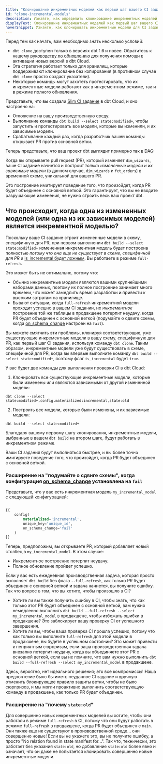```yaml
---
title: "Клонирование инкрементных моделей как первый шаг вашего CI задания"
id: "clone-incremental-models"
description: Узнайте, как определить клонирование инкрементных моделей в качестве первого шага вашего CI задания.
displayText: Клонирование инкрементных моделей как первый шаг вашего CI задания
hoverSnippet: Узнайте, как клонировать инкрементные модели для CI заданий.
---
```


Перед тем как начать, вам необходимо знать несколько условий:
- `dbt clone` доступен только в версиях dbt 1.6 и новее. Обратитесь к нашему [руководству по обновлению](/docs/dbt-versions/upgrade-dbt-version-in-cloud) для получения помощи в активации новых версий в dbt Cloud.
- Эта стратегия работает только для хранилищ, которые поддерживают клонирование без копирования (в противном случае `dbt clone` просто создаст указатели).
- Некоторые команды могут захотеть протестировать, что их инкрементные модели работают как в инкрементном режиме, так и в режиме полного обновления.

Представьте, что вы создали [Slim CI задание](/docs/deploy/continuous-integration) в dbt Cloud, и оно настроено на:

- Отложение на вашу производственную среду.
- Выполнение команды `dbt build --select state:modified+`, чтобы запустить и протестировать все модели, которые вы изменили, и их зависимые модели.
- Срабатывание каждый раз, когда разработчик вашей команды открывает PR против основной ветки.

<Lightbox src="/img/best-practices/slim-ci-job.png" width="70%" title="Пример slim CI задания с вышеуказанными настройками" />

Теперь представьте, что ваш проект dbt выглядит примерно так в DAG:

<Lightbox src="/img/best-practices/dag-example.png" width="70%" title="Пример DAG проекта" />

Когда вы открываете pull request (PR), который изменяет `dim_wizards`, ваше CI задание начнется и построит _только измененные модели и их зависимые модели_ (в данном случае, `dim_wizards` и `fct_orders`) в временной схеме, уникальной для вашего PR.

Это построение имитирует поведение того, что произойдет, когда PR будет объединен с основной веткой. Это гарантирует, что вы не вводите разрушающие изменения, не нужно строить весь ваш проект dbt.

## Что происходит, когда одна из измененных моделей (или одна из их зависимых моделей) является инкрементной моделью?

Поскольку ваше CI задание строит измененные модели в схему, специфичную для PR, при первом выполнении `dbt build --select state:modified+` измененная инкрементная модель будет построена полностью _потому что она еще не существует в схеме, специфичной для PR_ и [is_incremental будет ложным](/docs/build/incremental-models#understand-the-is_incremental-macro). Вы работаете в режиме `full-refresh`.

Это может быть не оптимально, потому что:
- Обычно инкрементные модели являются вашими крупнейшими наборами данных, поэтому их полное построение занимает много времени, что может замедлить время разработки и привести к высоким затратам на хранилище.
- Бывают ситуации, когда `full-refresh` инкрементной модели проходит успешно в вашем CI задании, но _инкрементное_ построение той же таблицы в продакшене потерпит неудачу, когда PR будет объединен с основной веткой (подумайте о сдвиге схемы, когда [on_schema_change](/docs/build/incremental-models#what-if-the-columns-of-my-incremental-model-change) настроен на `fail`).

Вы можете смягчить эти проблемы, клонируя соответствующие, уже существующие инкрементные модели в вашу схему, специфичную для PR, как первый шаг CI задания, используя команду `dbt clone`. Таким образом, инкрементные модели уже будут существовать в схеме, специфичной для PR, когда вы впервые выполните команду `dbt build --select state:modified+`, поэтому флаг `is_incremental` будет `true`.

У вас будет две команды для выполнения проверки CI в dbt Cloud:
1. Клонировать все существующие инкрементные модели, которые были изменены или являются зависимыми от другой измененной модели:
  ```shell
  dbt clone --select state:modified+,config.materialized:incremental,state:old
  ```
2. Построить все модели, которые были изменены, и их зависимые модели:
  ```shell
  dbt build --select state:modified+
  ```

Благодаря вашему первому шагу клонирования, инкрементные модели, выбранные в вашем `dbt build` на втором шаге, будут работать в инкрементном режиме.

<Lightbox src="/img/best-practices/clone-command.png" width="70%" title="Команда клонирования в конфигурации CI" />

Ваши CI задания будут выполняться быстрее, и вы более точно имитируете поведение того, что произойдет, когда PR будет объединен с основной веткой.

### Расширение на "подумайте о сдвиге схемы", когда конфигурация [on_schema_change](/docs/build/incremental-models#what-if-the-columns-of-my-incremental-model-change) установлена на `fail`

Представьте, что у вас есть инкрементная модель `my_incremental_model` с следующей конфигурацией:

```sql

{{
    config(
        materialized='incremental',
        unique_key='unique_id',
        on_schema_change='fail'
    )
}}

```

Теперь, предположим, вы открываете PR, который добавляет новый столбец в `my_incremental_model`. В этом случае:
- Инкрементное построение потерпит неудачу.
- Полное обновление пройдет успешно.

Если у вас есть ежедневная производственная задача, которая просто выполняет `dbt build` без флага `--full-refresh`, как только PR будет объединен с основной веткой и задача начнется, вы получите ошибку. Так что вопрос в том, что вы хотите, чтобы произошло в CI?
- Хотите ли вы также получить ошибку в CI, чтобы знать, что как только этот PR будет объединен с основной веткой, вам нужно немедленно выполнить `dbt build --full-refresh --select my_incremental_model` в продакшене, чтобы избежать ошибки в продакшене? Это заблокирует вашу проверку CI от успешного завершения.
- Хотите ли вы, чтобы ваша проверка CI прошла успешно, потому что как только вы выполните `full-refresh` для этой модели в продакшене, вы будете в успешном состоянии? Это может привести к неприятным сюрпризам, если ваша производственная задача внезапно потерпит неудачу, когда вы объединяете этот PR с основной веткой, если вы не помните, что вам нужно выполнить `dbt build --full-refresh --select my_incremental_model` в продакшене.

Здесь, вероятно, нет идеального решения; это все компромиссы! Наша предпочтение было бы иметь неудачное CI задание и вручную отменить блокирующее правило защиты ветки, чтобы не было сюрпризов, и мы могли проактивно выполнить соответствующую команду в продакшене, как только PR будет объединен.

### Расширение на "почему `state:old`"

Для совершенно новых инкрементных моделей вы хотите, чтобы они работали в режиме `full-refresh` в CI, потому что они будут работать в режиме `full-refresh` в продакшене, когда PR будет объединен с `main`. Они также еще не существуют в производственной среде... они совершенно новые!
Если вы не укажете это, вы не получите ошибку, а просто "No relation found in state manifest for…". Так что, технически, это работает без указания `state:old`, но добавление `state:old` более явно и означает, что он даже не попытается клонировать совершенно новые инкрементные модели.